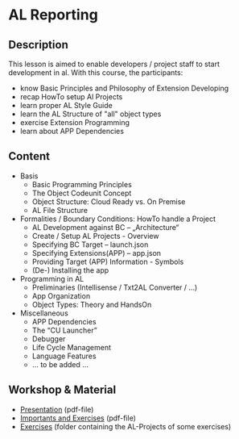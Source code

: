 # AL Reporting

## Description

This lesson is aimed to enable developers / project staff to start development in al. With this course, the participants:

* know Basic Principles and Philosophy of Extension Developing
* recap HowTo setup Al Projects
* learn proper AL Style Guide
* learn the AL Structure of "all" object types
* exercise Extension Programming
* learn about APP Dependencies

## Content

* Basis
  * Basic Programming Principles
  * The Object Codeunit Concept
  * Object Structure: Cloud Ready vs. On Premise
  * AL File Structure
* Formalities / Boundary Conditions: HowTo handle a Project
  * AL Development against BC – „Architecture“
  * Create / Setup AL Projects - Overview
  * Specifying BC Target – launch.json
  * Specifying Extensions(APP) – app.json
  * Providing Target (APP) Information - Symbols
  * (De-) Installing the app
* Programming in AL
  * Preliminaries (Intellisense / Txt2AL Converter / …)
  * App Organization
  * Object Types: Theory and HandsOn
* Miscellaneous
  * APP Dependencies
  * The “CU Launcher”
  * Debugger
  * Life Cycle Management
  * Language Features
  * … to be added …

## Workshop & Material


* [Presentation](../06-AL-Basics.pdf) (pdf-file)
* [Importants and Exercises](.\06-AL-ImportantsAndExercises0.99.01.pdf) (pdf-file)
* [Exercises](.\Solution) (folder containing the AL-Projects of some exercises)



